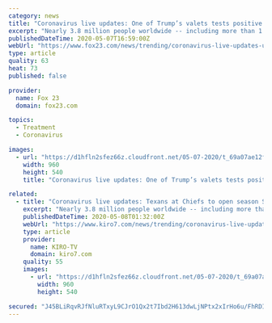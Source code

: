 ```yaml
---
category: news
title: "Coronavirus live updates: One of Trump’s valets tests positive for virus, report says"
excerpt: "Nearly 3.8 million people worldwide -- including more than 1.2 million in the United States – have been infected with the new coronavirus, and the number of deaths from the outbreak continues to rise."
publishedDateTime: 2020-05-07T16:59:00Z
webUrl: "https://www.fox23.com/news/trending/coronavirus-live-updates-us-deaths-near-75000-total-cases-continue-climb-past-12-million/L7BEC62GXFHTFGYPRSHIL4FL3U/"
type: article
quality: 63
heat: 73
published: false

provider:
  name: Fox 23
  domain: fox23.com

topics:
  - Treatment
  - Coronavirus

images:
  - url: "https://d1hfln2sfez66z.cloudfront.net/05-07-2020/t_69a07ae12f1346df8fa0e682ec620283_name_719E4D9C5CB14340B982903CC7670919.jpg"
    width: 960
    height: 540
    title: "Coronavirus live updates: One of Trump’s valets tests positive for virus, report says"

related:
  - title: "Coronavirus live updates: Texans at Chiefs to open season Sept. 10"
    excerpt: "Nearly 3.8 million people worldwide -- including more than 1.2 million in the United States – have been infected with the new coronavirus, and the number of deaths from the outbreak continues to rise."
    publishedDateTime: 2020-05-08T01:32:00Z
    webUrl: "https://www.kiro7.com/news/trending/coronavirus-live-updates-us-deaths-near-75000-total-cases-continue-climb-past-12-million/L7BEC62GXFHTFGYPRSHIL4FL3U/"
    type: article
    provider:
      name: KIRO-TV
      domain: kiro7.com
    quality: 55
    images:
      - url: "https://d1hfln2sfez66z.cloudfront.net/05-07-2020/t_69a07ae12f1346df8fa0e682ec620283_name_719E4D9C5CB14340B982903CC7670919.jpg"
        width: 960
        height: 540

secured: "J45BLiRqvRJfNluRTxyL9CJrO1Qx2t7Ibd2H613dwLjNPtx2xIrHo6u/FhRDIk8ZPeJlD2OCcqcWdwABrOKp5zPSGxD+pzat5ULyUrEB9v5k4yuixNAuuJnhADLkow50xYehw+sdlanS0Y5CbnGciXkqsWdIg/7sRz4KrTnDB7A47bhWiGpAzopioeED2fkxvupDVCJDQO/c8Z2j0nTn29bE5rl1UzUzXci/0Oq7yihy2g8ifhofEA56nnmVKbHu7rXqTXf/NUInXOBF9KHq1qO6Ok26BYegUwpZjW7CEBdng3KfdkHXtsKWpZQ73RLa;UQR2ISiWYqv2ZM44ttU9kw=="
---
```


